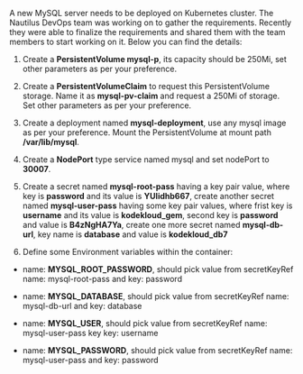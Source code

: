 A new MySQL server needs to be deployed on Kubernetes cluster. The Nautilus DevOps team was working on to gather the requirements. Recently they were able to finalize the requirements and shared them with the team members to start working on it. Below you can find the details:

1) Create a **PersistentVolume mysql-p**, its capacity should be 250Mi, set other parameters as per your preference.

2) Create a **PersistentVolumeClaim** to request this PersistentVolume storage. Name it as **mysql-pv-claim** and request a 250Mi of storage. Set other parameters as per your preference.

3) Create a deployment named **mysql-deployment**, use any mysql image as per your preference. Mount the PersistentVolume at mount path **/var/lib/mysql**.

4) Create a **NodePort** type service named mysql and set nodePort to **30007**.

5) Create a secret named **mysql-root-pass** having a key pair value, where key is **password** and its value is **YUIidhb667**, create another secret named **mysql-user-pass** having some key pair values, where frist key is **username** and its value is **kodekloud_gem**, second key is **password** and value is **B4zNgHA7Ya**, create one more secret named **mysql-db-url**, key name is **database** and value is **kodekloud_db7**

6) Define some Environment variables within the container:
* name: **MYSQL_ROOT_PASSWORD**, should pick value from secretKeyRef name: mysql-root-pass and key: password

* name: **MYSQL_DATABASE**, should pick value from secretKeyRef name: mysql-db-url and key: database

* name: **MYSQL_USER**, should pick value from secretKeyRef name: mysql-user-pass key key: username

* name: **MYSQL_PASSWORD**, should pick value from secretKeyRef name: mysql-user-pass and key: password